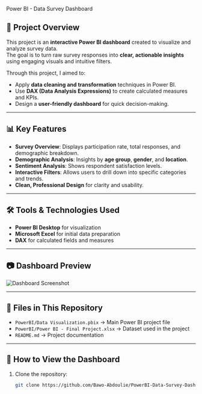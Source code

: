  Power BI - Data Survey Dashboard

## 📌 Project Overview
This project is an **interactive Power BI dashboard** created to visualize and analyze survey data.  
The goal is to turn raw survey responses into **clear, actionable insights** using engaging visuals and intuitive filters.  

Through this project, I aimed to:
- Apply **data cleaning and transformation** techniques in Power BI.
- Use **DAX (Data Analysis Expressions)** to create calculated measures and KPIs.
- Design a **user-friendly dashboard** for quick decision-making.

---

## 📊 Key Features
- **Survey Overview**: Displays participation rate, total responses, and demographic breakdown.
- **Demographic Analysis**: Insights by **age group**, **gender**, and **location**.
- **Sentiment Analysis**: Shows respondent satisfaction levels.
- **Interactive Filters**: Allows users to drill down into specific categories and trends.
- **Clean, Professional Design** for clarity and usability.

---

## 🛠 Tools & Technologies Used
- **Power BI Desktop** for visualization
- **Microsoft Excel** for initial data preparation
- **DAX** for calculated fields and measures

---

## 📷 Dashboard Preview
![Dashboard Screenshot](images/dashboard.png)  


---

## 📂 Files in This Repository
- `PowerBI/Data Visualization.pbix` → Main Power BI project file
- `PowerBI/Power BI - Final Project.xlsx` → Dataset used in the project
- `README.md` → Project documentation

---

## 🚀 How to View the Dashboard
1. Clone the repository:
   ```bash
   git clone https://github.com/Bawo-Abdoulie/PowerBI-Data-Survey-Dashboard.git

